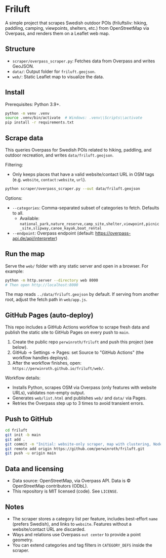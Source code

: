 # Friluft

A simple project that scrapes Swedish outdoor POIs (friluftsliv: hiking, paddling, camping, viewpoints, shelters, etc.) from OpenStreetMap via Overpass, and renders them on a Leaflet web map.

## Structure

- `scraper/overpass_scraper.py`: Fetches data from Overpass and writes GeoJSON.
- `data/`: Output folder for `friluft.geojson`.
- `web/`: Static Leaflet map to visualize the data.

## Install

Prerequisites: Python 3.9+.

```bash
python -m venv .venv
source .venv/bin/activate  # Windows: .venv\\Scripts\\activate
pip install -r requirements.txt
```

## Scrape data

This queries Overpass for Swedish POIs related to hiking, paddling, and outdoor recreation, and writes `data/friluft.geojson`.

Filtering:
- Only keeps places that have a valid website/contact URL in OSM tags (e.g. `website`, `contact:website`, `url`).

```bash
python scraper/overpass_scraper.py --out data/friluft.geojson
```

Options:

- `--categories`: Comma-separated subset of categories to fetch. Defaults to all.
  - Available: `national_park,nature_reserve,camp_site,shelter,viewpoint,picnic_site,slipway,canoe_kayak,boat_rental`
- `--endpoint`: Overpass endpoint (default: https://overpass-api.de/api/interpreter)

## Run the map

Serve the `web/` folder with any static server and open in a browser. For example:

```bash
python -m http.server --directory web 8000
# Then open http://localhost:8000
```

The map reads `../data/friluft.geojson` by default. If serving from another root, adjust the fetch path in `web/app.js`.

## GitHub Pages (auto-deploy)

This repo includes a GitHub Actions workflow to scrape fresh data and publish the static site to GitHub Pages on every push to `main`.

1. Create the public repo `perwinroth/friluft` and push this project (see below).
2. GitHub → Settings → Pages: set Source to "GitHub Actions" (the workflow handles deploys).
3. After the workflow finishes, open: `https://perwinroth.github.io/friluft/web/`.

Workflow details:
- Installs Python, scrapes OSM via Overpass (only features with website URLs), validates non-empty output.
- Generates `web/list.html` and publishes `web/` and `data/` via Pages.
- Retries the Overpass step up to 3 times to avoid transient errors.

## Push to GitHub

```bash
cd friluft
git init -b main
git add .
git commit -m "Initial: website-only scraper, map with clustering, Node server + Pages workflow"
git remote add origin https://github.com/perwinroth/friluft.git
git push -u origin main
```

## Data and licensing

- Data source: OpenStreetMap, via Overpass API. Data is © OpenStreetMap contributors (ODbL).
- This repository is MIT licensed (code). See `LICENSE`.

## Notes

- The scraper stores a category list per feature, includes best-effort `name` (prefers Swedish), and links to `website`. Features without a website/contact URL are discarded.
- Ways and relations use Overpass `out center` to provide a point geometry.
- You can extend categories and tag filters in `CATEGORY_DEFS` inside the scraper.

